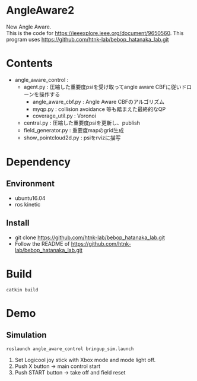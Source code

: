# AngleAware2
New Angle Aware.  
This is the code for https://ieeexplore.ieee.org/document/9650560.
This program uses https://github.com/htnk-lab/bebop_hatanaka_lab.git

# Contents
- angle_aware_control :
    - agent.py :  圧縮した重要度psiを受け取ってangle aware CBFに従いドローンを操作する
        - angle_aware_cbf.py : Angle Aware CBFのアルゴリズム
        - myqp.py : collision avoidance 等も踏まえた最終的なQP
        - coverage_util.py : Voronoi
    - central.py : 圧縮した重要度psiを更新し、publish
    - field_generator.py : 重要度mapのgrid生成
    - show_pointcloud2d.py : psiをrvizに描写

# Dependency
## Environment
- ubuntu16.04
- ros kinetic

## Install
- git clone https://github.com/htnk-lab/bebop_hatanaka_lab.git
- Follow the README of https://github.com/htnk-lab/bebop_hatanaka_lab.git

# Build
```
catkin build
```

# Demo
## Simulation
```
roslaunch angle_aware_control bringup_sim.launch
```
1. Set Logicool joy stick with Xbox mode and mode light off.
1. Push X button -> main control start
1. Push START button -> take off and field reset


